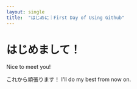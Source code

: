 ```yaml
---
layout: single
title:  "はじめに｜First Day of Using Github"
---
```


# はじめまして！
Nice to meet you!


これから頑張ります！
I'll do my best from now on.
